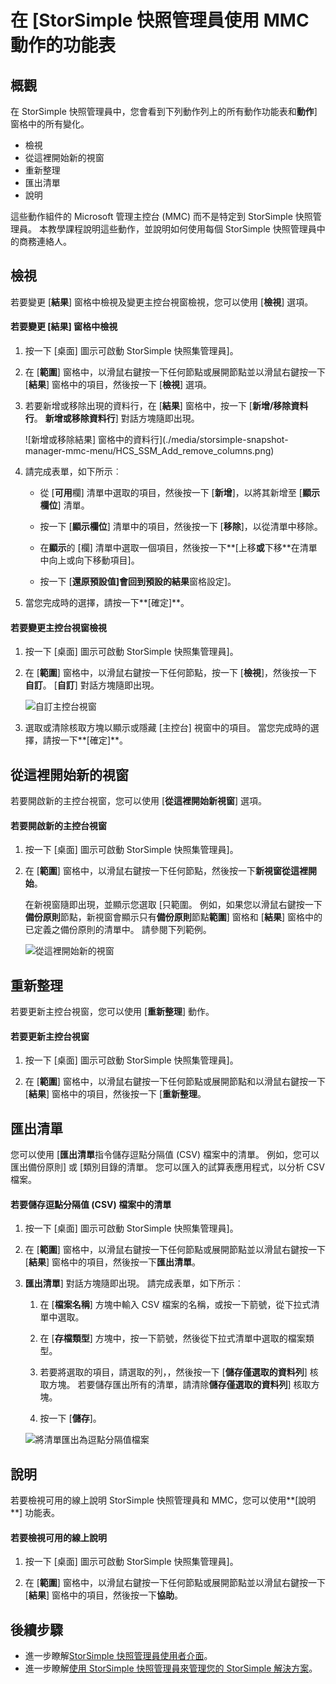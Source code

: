 <properties 
   pageTitle="StorSimple 快照管理員 MMC 動作的功能表 |Microsoft Azure"
   description="說明如何使用標準 Microsoft 管理主控台 (MMC) 動作的功能表 StorSimple 快照管理員中的商務連絡人。"
   services="storsimple"
   documentationCenter="NA"
   authors="SharS"
   manager="carmonm"
   editor="" />
<tags 
   ms.service="storsimple"
   ms.devlang="NA"
   ms.topic="article"
   ms.tgt_pltfrm="NA"
   ms.workload="TBD"
   ms.date="04/25/2016"
   ms.author="v-sharos" />

# <a name="use-the-mmc-menu-actions-in-storsimple-snapshot-manager"></a>在 [StorSimple 快照管理員使用 MMC 動作的功能表

## <a name="overview"></a>概觀

在 StorSimple 快照管理員中，您會看到下列動作列上的所有動作功能表和**動作**] 窗格中的所有變化。 

- 檢視
- 從這裡開始新的視窗 
- 重新整理 
- 匯出清單 
- 說明 

這些動作組件的 Microsoft 管理主控台 (MMC) 而不是特定到 StorSimple 快照管理員。 本教學課程說明這些動作，並說明如何使用每個 StorSimple 快照管理員中的商務連絡人。

## <a name="view"></a>檢視

若要變更 [**結果**] 窗格中檢視及變更主控台視窗檢視，您可以使用 [**檢視**] 選項。 

#### <a name="to-change-the-results-pane-view"></a>若要變更 [結果] 窗格中檢視

1. 按一下 [桌面] 圖示可啟動 StorSimple 快照集管理員]。

2. 在 [**範圍**] 窗格中，以滑鼠右鍵按一下任何節點或展開節點並以滑鼠右鍵按一下 [**結果**] 窗格中的項目，然後按一下 [**檢視**] 選項。 

3. 若要新增或移除出現的資料行，在 [**結果**] 窗格中，按一下 [**新增/移除資料行**。 **新增或移除資料行**] 對話方塊隨即出現。

    ![新增或移除結果] 窗格中的資料行](./media/storsimple-snapshot-manager-mmc-menu/HCS_SSM_Add_remove_columns.png) 

4. 請完成表單，如下所示︰

    - 從 [**可用**欄] 清單中選取的項目，然後按一下 [**新增**]，以將其新增至 [**顯示欄位**] 清單。 

    - 按一下 [**顯示欄位**] 清單中的項目，然後按一下 [**移除**]，以從清單中移除。 

    - 在**顯示**的 [欄] 清單中選取一個項目，然後按一下**[上移**或**下移**在清單中向上或向下移動項目]。 

    - 按一下 [**還原預設值]**會回到預設的**結果**窗格設定]。 

5. 當您完成時的選擇，請按一下**[確定]**。 

#### <a name="to-change-the-console-window-view"></a>若要變更主控台視窗檢視

1. 按一下 [桌面] 圖示可啟動 StorSimple 快照集管理員]。

2. 在 [**範圍**] 窗格中，以滑鼠右鍵按一下任何節點，按一下 [**檢視**]，然後按一下**自訂**。 [**自訂**] 對話方塊隨即出現。

    ![自訂主控台視窗](./media/storsimple-snapshot-manager-mmc-menu/HCS_SSM_Customize.png) 

3. 選取或清除核取方塊以顯示或隱藏 [主控台] 視窗中的項目。 當您完成時的選擇，請按一下**[確定]**。

## <a name="new-window-from-here"></a>從這裡開始新的視窗

若要開啟新的主控台視窗，您可以使用 [**從這裡開始新視窗**] 選項。

#### <a name="to-open-a-new-console-window"></a>若要開啟新的主控台視窗

1. 按一下 [桌面] 圖示可啟動 StorSimple 快照集管理員]。

2. 在 [**範圍**] 窗格中，以滑鼠右鍵按一下任何節點，然後按一下**新視窗從這裡開始**。 

    在新視窗隨即出現，並顯示您選取 [只範圍。 例如，如果您以滑鼠右鍵按一下**備份原則**節點，新視窗會顯示只有**備份原則**節點**範圍**] 窗格和 [**結果**] 窗格中的已定義之備份原則的清單中。 請參閱下列範例。

    ![從這裡開始新的視窗](./media/storsimple-snapshot-manager-mmc-menu/HCS_SSM_NewWindow.png) 
 
## <a name="refresh"></a>重新整理

若要更新主控台視窗，您可以使用 [**重新整理**] 動作。

#### <a name="to-update-the-console-window"></a>若要更新主控台視窗

1. 按一下 [桌面] 圖示可啟動 StorSimple 快照集管理員]。

2. 在 [**範圍**] 窗格中，以滑鼠右鍵按一下任何節點或展開節點和以滑鼠右鍵按一下 [**結果**] 窗格中的項目，然後按一下 [**重新整理**。 

## <a name="export-list"></a>匯出清單

您可以使用 [**匯出清單**指令儲存逗點分隔值 (CSV) 檔案中的清單。 例如，您可以匯出備份原則] 或 [類別目錄的清單。 您可以匯入的試算表應用程式，以分析 CSV 檔案。

#### <a name="to-save-a-list-in-a-comma-separated-value-csv-file"></a>若要儲存逗點分隔值 (CSV) 檔案中的清單

1. 按一下 [桌面] 圖示可啟動 StorSimple 快照集管理員]。 

2. 在 [**範圍**] 窗格中，以滑鼠右鍵按一下任何節點或展開節點並以滑鼠右鍵按一下 [**結果**] 窗格中的項目，然後按一下**匯出清單**。 

3. **匯出清單**] 對話方塊隨即出現。 請完成表單，如下所示︰ 

    1. 在 [**檔案名稱**] 方塊中輸入 CSV 檔案的名稱，或按一下箭號，從下拉式清單中選取。

    2. 在 [**存檔類型**] 方塊中，按一下箭號，然後從下拉式清單中選取的檔案類型。

    3. 若要將選取的項目，請選取的列，，然後按一下 [**儲存僅選取的資料列**] 核取方塊。 若要儲存匯出所有的清單，請清除**儲存僅選取的資料列**] 核取方塊。

    4. 按一下 [**儲存**]。

    ![將清單匯出為逗點分隔值檔案](./media/storsimple-snapshot-manager-mmc-menu/HCS_SSM_Export_List.png) 
 
## <a name="help"></a>說明

若要檢視可用的線上說明 StorSimple 快照管理員和 MMC，您可以使用**[說明**] 功能表。

#### <a name="to-view-available-online-help"></a>若要檢視可用的線上說明

1. 按一下 [桌面] 圖示可啟動 StorSimple 快照集管理員]。

2. 在 [**範圍**] 窗格中，以滑鼠右鍵按一下任何節點或展開節點並以滑鼠右鍵按一下 [**結果**] 窗格中的項目，然後按一下**協助**。 

## <a name="next-steps"></a>後續步驟

- 進一步瞭解[StorSimple 快照管理員使用者介面](storsimple-use-snapshot-manager.md)。
- 進一步瞭解[使用 StorSimple 快照管理員來管理您的 StorSimple 解決方案](storsimple-snapshot-manager-admin.md)。
